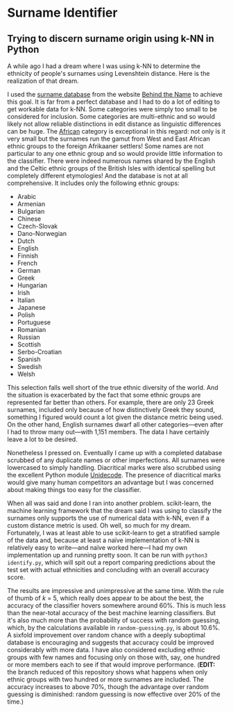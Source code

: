 # Surname Identifier
## Trying to discern surname origin using k-NN in Python

A while ago I had a dream where I was using k-NN to determine the ethnicity of
people's surnames using Levenshtein distance. Here is the realization of that
dream.

I used the [surname database](https://surnames.behindthename.com) from the
website [Behind the Name](https://www.behindthename.com) to achieve this goal.
It is far from a perfect database and I had to do a lot of editing to get
workable data for k-NN. Some categories were simply too small to be considered
for inclusion. Some categories are multi-ethnic and so would likely not allow
reliable distinctions in edit distance as linguistic differences can be huge.
The [African](https://surnames.behindthename.com/names/usage/african) category
is exceptional in this regard: not only is it very small but the surnames run
the gamut from West and East African ethnic groups to the foreign Afrikaaner
settlers! Some names are not particular to any one ethnic group and so would
provide little information to the classifier. There were indeed numerous names
shared by the English and the Celtic ethnic groups of the British Isles with
identical spelling but completely different etymologies! And the database is
not at all comprehensive. It includes only the following ethnic groups:

* Arabic
* Armenian
* Bulgarian
* Chinese
* Czech-Slovak
* Dano-Norwegian
* Dutch
* English
* Finnish
* French
* German
* Greek
* Hungarian
* Irish
* Italian
* Japanese
* Polish
* Portuguese
* Romanian
* Russian
* Scottish
* Serbo-Croatian
* Spanish
* Swedish
* Welsh

This selection falls well short of the true ethnic diversity of the world. And
the situation is exacerbated by the fact that some ethnic groups are
represented far better than others. For example, there are only 23 Greek
surnames, included only because of how distinctively Greek they sound,
something I figured would count a lot given the distance metric being used. On
the other hand, English surnames dwarf all other categories—even after I had to
throw many out—with 1,151 members. The data I have certainly leave a lot to be
desired.

Nonetheless I pressed on. Eventually I came up with a completed database
scrubbed of any duplicate names or other imperfections. All surnames were
lowercased to simply handling. Diacritical marks were also scrubbed using the
excellent Python module [Unidecode](https://pypi.org/project/Unidecode/). The
presence of diacritical marks would give many human competitors an advantage
but I was concerned about making things too easy for the classifier.

When all was said and done I ran into another problem. scikit-learn, the
machine learning framework that the dream said I was using to classify the
surnames only supports the use of numerical data with k-NN, even if a custom
distance metric is used. Oh well, so much for my dream. Fortunately, I was at
least able to use scikit-learn to get a stratified sample of the data and,
because at least a naïve implementation of k-NN is relatively easy to
write—and naïve worked here—I had my own implementation up and running pretty
soon. It can be run with `python3 identify.py`, which will spit out a report
comparing predictions about the test set with actual ethnicities and
concluding with an overall accuracy score.

The results are impressive and unimpressive at the same time. With the rule of
thumb of *k* = 5, which really does appear to be about the best, the accuracy
of the classifier hovers somewhere around 60%. This is much less than the
near-total accuracy of the best machine learning classifiers. But it's also
much more than the probability of success with random guessing, which, by the
calculations available in `random-guessing.py`, is about 10.6%. A sixfold
improvement over random chance with a deeply suboptimal database is
encouraging and suggests that accuracy could be improved considerably with
more data. I have also considered excluding ethnic groups with few names and
focusing only on those with, say, one hundred or more members each to see if
that would improve performance. (**EDIT:** the branch reduced of this
repository shows what happens when only ethnic groups with two hundred or more
surnames are included. The accuracy increases to above 70%, though the
advantage over random guessing is diminished: random guessing is now effective
over 20% of the time.)
